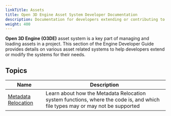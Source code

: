 ```yaml
---
linkTitle: Assets
title: Open 3D Engine Asset System Developer Documentation
description: Documentation for developers extending or contributing to the asset system as part of Open 3D Engine.
weight: 400
---
```


**Open 3D Engine (O3DE)** asset system is a key part of managing and loading assets in a project.  This section of the Engine Developer Guide provides details on various asset related systems to help developers extend or modify the systems for their needs.

## Topics

| Name | Description |
|-|-|
| [Metadata Relocation](./metadata) | Learn about how the Metadata Relocation system functions, where the code is, and which file types may or may not be supported |